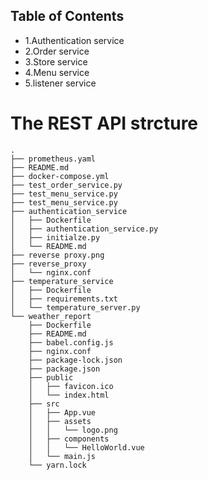 ## Table of Contents

- 1.Authentication service
- 2.Order service
- 3.Store service
- 4.Menu service
- 5.listener service

# The REST API strcture
```
.
├── prometheus.yaml
├── README.md
├── docker-compose.yml
├── test_order_service.py
├── test_menu_service.py
├── test_menu_service.py
├── authentication_service
│   ├── Dockerfile
│   ├── authentication_service.py
│   ├── initialze.py
│   └── README.md
├── reverse proxy.png
├── reverse_proxy
│   └── nginx.conf
├── temperature_service
│   ├── Dockerfile
│   ├── requirements.txt
│   └── temperature_server.py
└── weather_report
    ├── Dockerfile
    ├── README.md
    ├── babel.config.js
    ├── nginx.conf
    ├── package-lock.json
    ├── package.json
    ├── public
    │   ├── favicon.ico
    │   └── index.html
    ├── src
    │   ├── App.vue
    │   ├── assets
    │   │   └── logo.png
    │   ├── components
    │   │   └── HelloWorld.vue
    │   └── main.js
    └── yarn.lock
```
